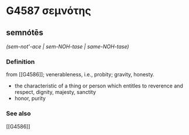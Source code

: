 # G4587 σεμνότης

## semnótēs

_(sem-not'-ace | sem-NOH-tase | same-NOH-tase)_

### Definition

from [[G4586]]; venerableness, i.e., probity; gravity, honesty.

- the characteristic of a thing or person which entitles to reverence and respect, dignity, majesty, sanctity
- honor, purity

### See also

[[G4586]]

